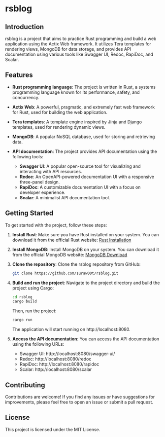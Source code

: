 # rsblog

## Introduction

rsblog is a project that aims to practice Rust programming and build a web application using the Actix Web framework. It utilizes Tera templates for rendering views, MongoDB for data storage, and provides API documentation using various tools like Swagger UI, Redoc, RapiDoc, and Scalar.

## Features

- **Rust programming language**: The project is written in Rust, a systems programming language known for its performance, safety, and concurrency.

- **Actix Web**: A powerful, pragmatic, and extremely fast web framework for Rust, used for building the web application.

- **Tera templates**: A template engine inspired by Jinja and Django templates, used for rendering dynamic views.

- **MongoDB**: A popular NoSQL database, used for storing and retrieving data.

- **API documentation**: The project provides API documentation using the following tools:
  - **Swagger UI**: A popular open-source tool for visualizing and interacting with API resources.
  - **Redoc**: An OpenAPI-powered documentation UI with a responsive three-panel design.
  - **RapiDoc**: A customizable documentation UI with a focus on developer experience.
  - **Scalar**: A minimalist API documentation tool.

## Getting Started

To get started with the project, follow these steps:

1. **Install Rust**: Make sure you have Rust installed on your system. You can download it from the official Rust website: [Rust Installation](https://www.rust-lang.org/tools/install)

2. **Install MongoDB**: Install MongoDB on your system. You can download it from the official MongoDB website: [MongoDB Download](https://www.mongodb.com/try/download/community)

3. **Clone the repository**: Clone the rsblog repository from GitHub:

   ```bash
   git clone https://github.com/suraw00t/rsblog.git
   ```

4. **Build and run the project**: Navigate to the project directory and build the project using Cargo:

   ```bash
   cd rsblog
   cargo build
   ```

   Then, run the project:

   ```bash
   cargo run
   ```

   The application will start running on http://localhost:8080.

5. **Access the API documentation**: You can access the API documentation using the following URLs:

    - Swagger UI: http://localhost:8080/swagger-ui/
    - Redoc: http://localhost:8080/redoc
    - RapiDoc: http://localhost:8080/rapidoc
    - Scalar: http://localhost:8080/scalar

## Contributing

  Contributions are welcome! If you find any issues or have suggestions for improvements, please feel free to open an issue or submit a pull request.

## License
  This project is licensed under the MIT License.
